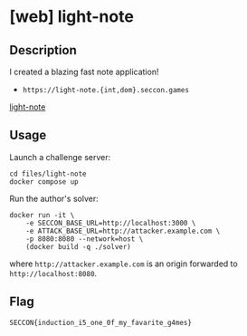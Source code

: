 # [web] light-note

## Description

I created a blazing fast note application!

- `https://light-note.{int,dom}.seccon.games`

[light-note](files/light-note)

## Usage

Launch a challenge server:

```
cd files/light-note
docker compose up
```

Run the author's solver:

```
docker run -it \
    -e SECCON_BASE_URL=http://localhost:3000 \
    -e ATTACK_BASE_URL=http://attacker.example.com \
    -p 8080:8080 --network=host \
    (docker build -q ./solver)
```

where `http://attacker.example.com` is an origin forwarded to `http://localhost:8080`.

## Flag

```
SECCON{induction_i5_one_0f_my_favarite_g4mes}
```
